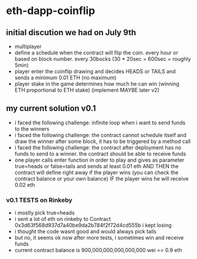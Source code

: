 # eth-dapp-coinflip

## initial discution we had on July 9th 

* multiplayer
* define a schedule when the contract will flip the coin. every hour or based on block number. every 30bocks (30 * 20sec = 600sec = roughly 5min)
* player enter the coinflip drawing and decides HEADS or TAILS and sends a minimum 0.01 ETH (no maximum)
* player stake in the game determines how much he can win (winning ETH proportional to ETH stake) (implement MAYBE later v2)

## my current solution v0.1

* i faced the following challenge: infinite loop when i want to send funds to the winners
* i faced the following challenge: the contract cannot schedule itself and draw the winner after some block, it has to be triggered by a method call
* i faced the following challenge: the contract after deployment has no funds to send to a winner. the contract should be able to receive funds
* one player calls enter function in order to play and gives as parameter true=heads or false=tails and sends at least 0.01 eth AND THEN the contract will define right away if the player wins (you can check the contract balance or your own balance) IF the player wins he will receive 0.02 eth

### v0.1 TESTS on Rinkeby

* i mostly pick true=heads
* i sent a lot of eth on rinkeby to Contract 0x3d63f568d937d7a40be9da2b784f2f72d4cd555b  i kept losing
* i thought the code wasnt good and would always pick tails
* but no, it seems ok now after more tests, i sometimes win and receive funds
* current contract balance is 900,000,000,000,000,000 wei == 0.9 eth
